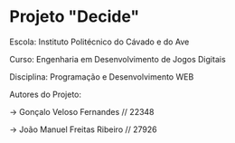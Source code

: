 # Projeto "Decide"

Escola: Instituto Politécnico do Cávado e do Ave

Curso: Engenharia em Desenvolvimento de Jogos Digitais

Disciplina: Programação e Desenvolvimento WEB

Autores do Projeto: 

-> Gonçalo Veloso Fernandes // 22348

-> João Manuel Freitas Ribeiro // 27926
